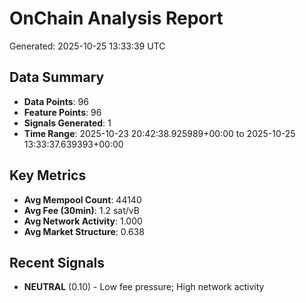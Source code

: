# OnChain Analysis Report
Generated: 2025-10-25 13:33:39 UTC

## Data Summary
- **Data Points**: 96
- **Feature Points**: 96
- **Signals Generated**: 1
- **Time Range**: 2025-10-23 20:42:38.925989+00:00 to 2025-10-25 13:33:37.639393+00:00

## Key Metrics
- **Avg Mempool Count**: 44140
- **Avg Fee (30min)**: 1.2 sat/vB
- **Avg Network Activity**: 1.000
- **Avg Market Structure**: 0.638

## Recent Signals
- **NEUTRAL** (0.10) - Low fee pressure; High network activity
